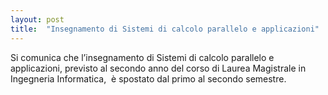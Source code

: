 ```yaml
---
layout: post
title:  "Insegnamento di Sistemi di calcolo parallelo e applicazioni"
---
```


Si comunica che l’insegnamento di Sistemi di calcolo parallelo e applicazioni, previsto al secondo anno del corso di Laurea Magistrale in Ingegneria Informatica,  è spostato dal primo al secondo semestre.
